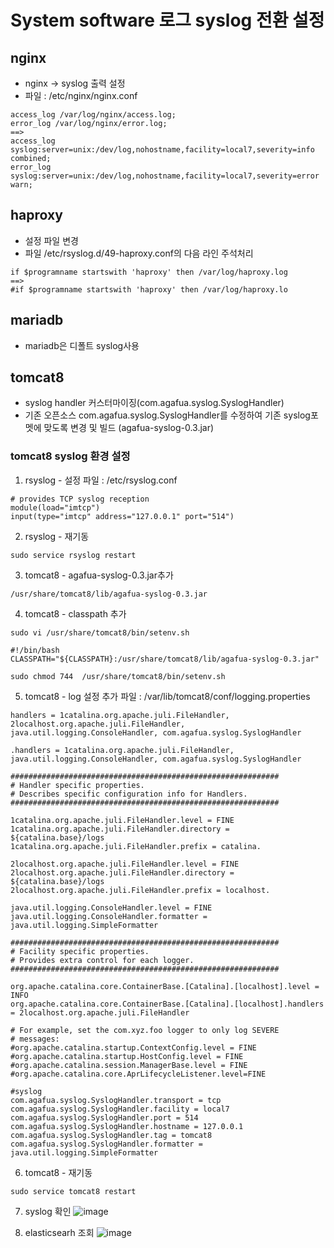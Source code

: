 # System software 로그 syslog 전환 설정

## nginx
- nginx -> syslog 출력 설정
- 파일 : /etc/nginx/nginx.conf
```
access_log /var/log/nginx/access.log;
error_log /var/log/nginx/error.log;
==>
access_log syslog:server=unix:/dev/log,nohostname,facility=local7,severity=info combined;
error_log syslog:server=unix:/dev/log,nohostname,facility=local7,severity=error warn;
```

## haproxy 
- 설정 파일 변경
- 파일 /etc/rsyslog.d/49-haproxy.conf의 다음 라인 주석처리
```
if $programname startswith 'haproxy' then /var/log/haproxy.log
==>
#if $programname startswith 'haproxy' then /var/log/haproxy.lo
```

## mariadb
- mariadb은 디폴트 syslog사용

## tomcat8 
- syslog handler 커스터마이징(com.agafua.syslog.SyslogHandler)
- 기존 오픈소스 com.agafua.syslog.SyslogHandler를 수정하여 기존 syslog포멧에 맞도록 변경 및 빌드 (agafua-syslog-0.3.jar)

### tomcat8 syslog 환경 설정

1. rsyslog - 설정
  파일 : /etc/rsyslog.conf
```
# provides TCP syslog reception
module(load="imtcp")
input(type="imtcp" address="127.0.0.1" port="514")
```
2. rsyslog - 재기동
```
sudo service rsyslog restart
```

3. tomcat8 - agafua-syslog-0.3.jar추가
```
/usr/share/tomcat8/lib/agafua-syslog-0.3.jar
```

4. tomcat8 - classpath 추가
```
sudo vi /usr/share/tomcat8/bin/setenv.sh
```
```
#!/bin/bash
CLASSPATH="${CLASSPATH}:/usr/share/tomcat8/lib/agafua-syslog-0.3.jar"
```
```
sudo chmod 744  /usr/share/tomcat8/bin/setenv.sh
```
5. tomcat8 - log 설정 추가
   파일 : /var/lib/tomcat8/conf/logging.properties
```
handlers = 1catalina.org.apache.juli.FileHandler, 2localhost.org.apache.juli.FileHandler, java.util.logging.ConsoleHandler, com.agafua.syslog.SyslogHandler

.handlers = 1catalina.org.apache.juli.FileHandler, java.util.logging.ConsoleHandler, com.agafua.syslog.SyslogHandler

############################################################
# Handler specific properties.
# Describes specific configuration info for Handlers.
############################################################

1catalina.org.apache.juli.FileHandler.level = FINE
1catalina.org.apache.juli.FileHandler.directory = ${catalina.base}/logs
1catalina.org.apache.juli.FileHandler.prefix = catalina.

2localhost.org.apache.juli.FileHandler.level = FINE
2localhost.org.apache.juli.FileHandler.directory = ${catalina.base}/logs
2localhost.org.apache.juli.FileHandler.prefix = localhost.

java.util.logging.ConsoleHandler.level = FINE
java.util.logging.ConsoleHandler.formatter = java.util.logging.SimpleFormatter

############################################################
# Facility specific properties.
# Provides extra control for each logger.
############################################################

org.apache.catalina.core.ContainerBase.[Catalina].[localhost].level = INFO
org.apache.catalina.core.ContainerBase.[Catalina].[localhost].handlers = 2localhost.org.apache.juli.FileHandler

# For example, set the com.xyz.foo logger to only log SEVERE
# messages:
#org.apache.catalina.startup.ContextConfig.level = FINE
#org.apache.catalina.startup.HostConfig.level = FINE
#org.apache.catalina.session.ManagerBase.level = FINE
#org.apache.catalina.core.AprLifecycleListener.level=FINE

#syslog
com.agafua.syslog.SyslogHandler.transport = tcp
com.agafua.syslog.SyslogHandler.facility = local7
com.agafua.syslog.SyslogHandler.port = 514
com.agafua.syslog.SyslogHandler.hostname = 127.0.0.1
com.agafua.syslog.SyslogHandler.tag = tomcat8
com.agafua.syslog.SyslogHandler.formatter = java.util.logging.SimpleFormatter
```

6. tomcat8 - 재기동
```
sudo service tomcat8 restart
```

7. syslog 확인
![image](https://user-images.githubusercontent.com/29765201/42433201-3d4e0596-8389-11e8-8c79-fc5d6790882a.png)


8. elasticsearh 조회
![image](https://user-images.githubusercontent.com/29765201/42433379-14214826-838a-11e8-9aaf-d11539b554a0.png)
